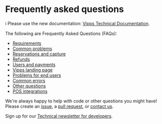 <!-- START_METADATA
---
title: Frequently asked questions
sidebar_position: 60
hide_table_of_contents: true
pagination_next: null
pagination_prev: null
---
END_METADATA -->

# Frequently asked questions

<!-- START_COMMENT -->

ℹ️ Please use the new documentation:
[Vipps Technical Documentation](https://vippsas.github.io/vipps-developer-docs/).

<!-- END_COMMENT -->

The following are Frequently Asked Questions (FAQs):

* [Requirements](requirements-faq.md)
* [Common problems](common-problems-faq.md)
* [Reservations and capture](reserve-and-capture-faq.md)
* [Refunds](refunds-faq.md)
* [Users and payments](users-and-payments-faq.md)
* [Vipps landing page](vipps-landing-page-faq.md)
* [Problems for end users](problems-for-end-users-faq.md)
* [Common errors](common-errors-faq.md)
* [Other questions](other-faq.md)
* [POS integrations](pos-integrations-faq.md)

We're always happy to help with code or other questions you might have!
Please create an [issue](https://github.com/vippsas/vipps-developers/issues),
a [pull request](https://github.com/vippsas/vipps-developers/pulls),
or [contact us](https://vippsas.github.io/vipps-developer-docs/docs/vipps-developers/contact).

Sign up for our [Technical newsletter for developers](https://vippsas.github.io/vipps-developer-docs/docs/vipps-developers/newsletters).
